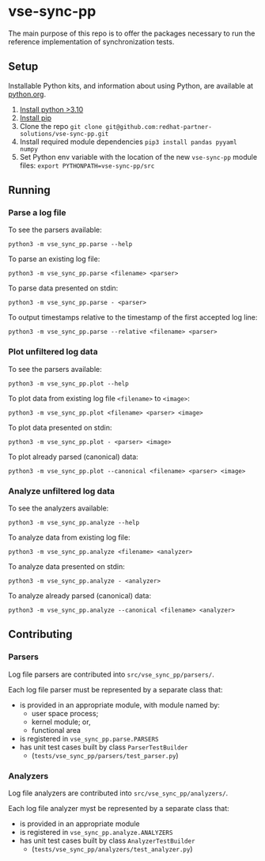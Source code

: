 # vse-sync-pp

The main purpose of this repo is to offer the packages necessary to run the reference implementation of synchronization tests.

## Setup

Installable Python kits, and information about using Python, are available at [python.org](python.org).

1. [Install python >3.10](https://www.python.org/downloads/)
1. [Install pip](https://packaging.python.org/en/latest/guides/installing-using-linux-tools/)
1. Clone the repo
    ```git clone git@github.com:redhat-partner-solutions/vse-sync-pp.git``` 
1. Install required module dependencies
    ```pip3 install pandas pyyaml numpy```
1. Set Python env variable with the location of the new `vse-sync-pp` module files: 
    ```export PYTHONPATH=vse-sync-pp/src```


## Running

### Parse a log file

To see the parsers available:

    python3 -m vse_sync_pp.parse --help

To parse an existing log file:

    python3 -m vse_sync_pp.parse <filename> <parser>

To parse data presented on stdin:

    python3 -m vse_sync_pp.parse - <parser>

To output timestamps relative to the timestamp of the first accepted log line:

    python3 -m vse_sync_pp.parse --relative <filename> <parser>

### Plot unfiltered log data

To see the parsers available:

    python3 -m vse_sync_pp.plot --help

To plot data from existing log file `<filename>` to `<image>`:

    python3 -m vse_sync_pp.plot <filename> <parser> <image>

To plot data presented on stdin:

    python3 -m vse_sync_pp.plot - <parser> <image>

To plot already parsed (canonical) data:

    python3 -m vse_sync_pp.plot --canonical <filename> <parser> <image>

### Analyze unfiltered log data

To see the analyzers available:

    python3 -m vse_sync_pp.analyze --help

To analyze data from existing log file:

    python3 -m vse_sync_pp.analyze <filename> <analyzer>

To analyze data presented on stdin:

    python3 -m vse_sync_pp.analyze - <analyzer>

To analyze already parsed (canonical) data:

    python3 -m vse_sync_pp.analyze --canonical <filename> <analyzer>

## Contributing

### Parsers

Log file parsers are contributed into `src/vse_sync_pp/parsers/`.

Each log file parser must be represented by a separate class that:

* is provided in an appropriate module, with module named by:
    * user space process;
    * kernel module; or,
    * functional area
* is registered in `vse_sync_pp.parse.PARSERS`
* has unit test cases built by class `ParserTestBuilder`
    * (`tests/vse_sync_pp/parsers/test_parser.py`)

### Analyzers

Log file analyzers are contributed into `src/vse_sync_pp/analyzers/`.

Each log file analyzer myst be represented by a separate class that:

* is provided in an appropriate module
* is registered in `vse_sync_pp.analyze.ANALYZERS`
* has unit test cases built by class `AnalyzerTestBuilder`
    * (`tests/vse_sync_pp/analyzers/test_analyzer.py`)
